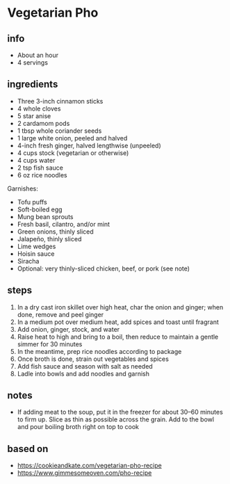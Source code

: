 # Vegetarian Pho  

## info  
* About an hour  
* 4 servings  

## ingredients
* Three 3-inch cinnamon sticks  
* 4 whole cloves  
* 5 star anise  
* 2 cardamom pods  
* 1 tbsp whole coriander seeds  
* 1 large white onion, peeled and halved  
* 4-inch fresh ginger, halved lengthwise (unpeeled)  
* 4 cups stock (vegetarian or otherwise)  
* 4 cups water  
* 2 tsp fish sauce  
* 6 oz rice noodles  

Garnishes:  
* Tofu puffs  
* Soft-boiled egg  
* Mung bean sprouts  
* Fresh basil, cilantro, and/or mint  
* Green onions, thinly sliced  
* Jalapeño, thinly sliced  
* Lime wedges  
* Hoisin sauce  
* Siracha  
* Optional: very thinly-sliced chicken, beef, or pork (see note)  

## steps  
1. In a dry cast iron skillet over high heat, char the onion and ginger; when done, remove and peel ginger  
2. In a medium pot over medium heat, add spices and toast until fragrant  
3. Add onion, ginger, stock, and water  
4. Raise heat to high and bring to a boil, then reduce to maintain a gentle simmer for 30 minutes  
5. In the meantime, prep rice noodles according to package  
6. Once broth is done, strain out vegetables and spices  
7. Add fish sauce and season with salt as needed  
8. Ladle into bowls and add noodles and garnish  

## notes  
* If adding meat to the soup, put it in the freezer for about 30–60 minutes to firm up. Slice as thin as possible across the grain. Add to the bowl and pour boiling broth right on top to cook  

## based on  
* https://cookieandkate.com/vegetarian-pho-recipe  
* https://www.gimmesomeoven.com/pho-recipe  

